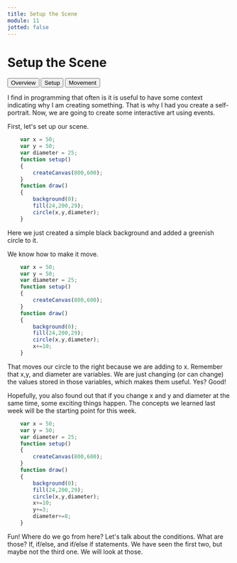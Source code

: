 ```yaml
---
title: Setup the Scene
module: 11
jotted: false
---
```


# Setup the Scene

<div class="tab">
    <button class="tablinks active" onclick="openTab(event, 'Overview')">Overview</button>
    <button class="tablinks" onclick="openTab(event, 'Setup')">Setup</button>
    <button class="tablinks" onclick="openTab(event, 'Movement')">Movement</button>
</div>
<!-- Tab content -->
<div id="Overview" class="tabcontent" style="display:block">

<div class="tabhtml" markdown="1">

I find in programming that often is it is useful to have some context indicating why I am creating something.  That is why  I had you create a self-portrait. Now, we are going to create some interactive art using events.
</div>
</div>

<div id="Setup" class="tabcontent">

<div class="tabhtml" markdown="1">

First, let's set up our scene.

```js
    var x = 50;
    var y = 50;
    var diameter = 25;
    function setup()
    {
        createCanvas(800,600);
    }
    function draw()
    {
        background(0);
        fill(24,200,29);
        circle(x,y,diameter);
    }
```

Here we just created a simple black background and added a greenish circle to it.
</div>
</div>

<div id="Movement" class="tabcontent">

<div class="tabhtml" markdown="1">

We know how to make it move.

```js
    var x = 50;
    var y = 50;
    var diameter = 25;
    function setup()
    {
        createCanvas(800,600);
    }
    function draw()
    {
        background(0);
        fill(24,200,29);
        circle(x,y,diameter);
        x+=10;
    }
```

That moves our circle to the right because we are adding to x.  Remember that x,y, and diameter are variables.  We are just changing (or can change) the values stored in those variables, which makes them useful.  Yes?  Good!

Hopefully, you also found out that if you change x and y and diameter at the same time, some exciting things happen.  The concepts we learned last week will be the starting point for this week.

```js
    var x = 50;
    var y = 50;
    var diameter = 25;
    function setup()
    {
        createCanvas(800,600);
    }
    function draw()
    {
        background(0);
        fill(24,200,29);
        circle(x,y,diameter);
        x+=10;
        y+=3;
        diameter+=8;
    }
```

Fun! Where do we go from here? Let's talk about the conditions.  What are those? If, if/else, and if/else if statements.  We have seen the first two, but maybe not the third one. We will look at those.

</div>
</div>